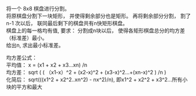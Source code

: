 将一个 8x8 棋盘进行分割。  
将原棋盘分割下一块矩形， 并使得剩余部分也是矩形。 再将剩余部分分割， 割了 n-1 次以后， 联同最后剩下的棋盘共有n快矩形棋盘。  
棋盘上的每一格均有值, 要求： 分割成n块以后， 使得各矩形棋盘总分的均方差（标准差）最小。  
给出n, 求出最小标准差。  

均方差公式：  
平均值： x = (x1 + x2 + x3...xn) /n  
均方差： sqrt ( ( （x1-x）^2 + (x2-x)^2 + (x3-x)^2...+(xn-x)^2 ) /n )  
化简后： sqrt(((x1^2 + x2^2..xn^2) - nx^2)/n), 即x1^2 + x2^2 + x3^2...所有小块的平方和最大  

